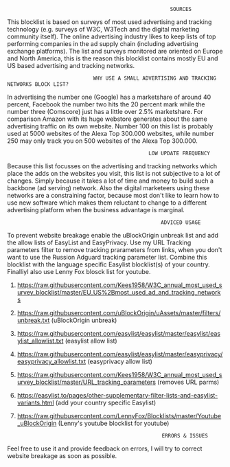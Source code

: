                                                          SOURCES
This blocklist is based on surveys of most used advertising and tracking technology (e.g. surveys of W3C, W3Tech and the
digital marketing community itself). The online advertising industry likes to keep lists of top performing companies in
the ad supply chain (including advertising exchange platforms). The list and surveys monitored are oriented on Europe and 
North America, this is the reason this blocklist contains mostly EU and US based advertising and tracking networks. 

                                WHY USE A SMALL ADVERTISING AND TRACKING NETWORKS BLOCK LIST? 
In advertising the number one (Google) has a marketshare of around 40 percent, Facebook the number two hits the 20 percent mark 
while the number three (Comscore) just has a little over 2.5% marketshare. For comparison Amazon with its huge webstore generates 
about the same advertising traffic on its own website. Number 100 on this list is probably used at 5000 websites of the Alexa 
Top 300.000 websites, while number 250 may only track you on 500 websites of the Alexa Top 300.000. 

                                                  LOW UPDATE FREQUENCY
Because this list focusses on the advertising and tracking networks which place the adds on the websites you visit, this list 
is not subjective to a lot of changes. Simply because it takes a lot of time and money to build such a backbone (ad serving) 
network. Also the digital marketeers using these networks are a constraining factor, because most don't like to learn how to
use new software which makes them reluctant to change to a different advertising platform when the business advantage is marginal.

                                                      ADVICED USAGE 
To prevent website breakage enable the uBlockOrigin unbreak list and add the allow lists of EasyList and EasyPrivacy. Use my URL
Tracking parameters filter to remove tracking prarameters from links, when you don't want to use the Russion Adguard tracking 
parameter list. Combine this blocklist with the language specific Easylist blocklist(s) of your country. FinalliyI also use 
Lenny Fox blosck list for youtube. 

1. https://raw.githubusercontent.com/Kees1958/W3C_annual_most_used_survey_blocklist/master/EU_US%2Bmost_used_ad_and_tracking_networks
2. https://raw.githubusercontent.com/uBlockOrigin/uAssets/master/filters/unbreak.txt (uBlockOrigin unbreak)
3. https://raw.githubusercontent.com/easylist/easylist/master/easylist/easylist_allowlist.txt (easylist allow list) 
4. https://raw.githubusercontent.com/easylist/easylist/master/easyprivacy/easyprivacy_allowlist.txt (easyprivacy allow list) 
5. https://raw.githubusercontent.com/Kees1958/W3C_annual_most_used_survey_blocklist/master/URL_tracking_parameters (removes URL parms)
6. https://easylist.to/pages/other-supplementary-filter-lists-and-easylist-variants.html (add your country specific Easylist)
7. https://raw.githubusercontent.com/LennyFox/Blocklists/master/Youtube_uBlockOrigin (Lenny's youtube blocklist for youtube)



                                                      ERRORS & ISSUES
Feel free to use it and provide feedback on errors, I will try to correct website breakage as soon as possible.  
